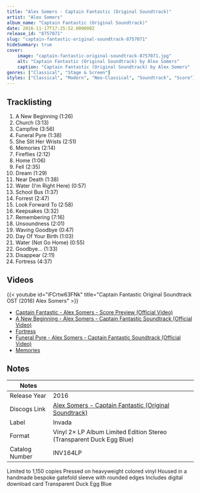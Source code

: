 ```yaml
---
title: "Alex Somers - Captain Fantastic (Original Soundtrack)"
artist: "Alex Somers"
album_name: "Captain Fantastic (Original Soundtrack)"
date: 2016-11-17T17:25:52.000000Z
release_id: "8757071"
slug: "captain-fantastic-original-soundtrack-8757071"
hideSummary: true
cover:
    image: "captain-fantastic-original-soundtrack-8757071.jpg"
    alt: "Captain Fantastic (Original Soundtrack) by Alex Somers"
    caption: "Captain Fantastic (Original Soundtrack) by Alex Somers"
genres: ["Classical", "Stage & Screen"]
styles: ["Classical", "Modern", "Neo-Classical", "Soundtrack", "Score"]
---
```


## Tracklisting
1. A New Beginning (1:26)
2. Church (3:13)
3. Campfire (3:56)
4. Funeral Pyre (1:38)
5. She Slit Her Wrists (2:51)
6. Memories (2:14)
7. Fireflies (2:12)
8. Home (1:06)
9. Fell (2:35)
10. Dream (1:29)
11. Near Death (1:38)
12. Water (I'm Right Here) (0:57)
13. School Bus (1:37)
14. Forrest (2:47)
15. Look Forward To (2:58)
16. Keepsakes (3:32)
17. Remembering (7:16)
18. Unsoundness (2:01)
19. Waving Goodbye (0:47)
20. Day Of Your Birth (1:03)
21. Water (Not Go Home) (0:55)
22. Goodbye... (1:33)
23. Disappear (2:11)
24. Fortress (4:37)




## Videos
{{< youtube id="iFCrtw63FNk" title="Captain Fantastic Original Soundtrack OST (2016) Alex Somers" >}}
- [Captain Fantastic - Alex Somers - Score Preview (Official Video)](https://www.youtube.com/watch?v=IF0i0Zv3kzM)
- [A New Beginning - Alex Somers - Captain Fantastic Soundtrack (Official Video)](https://www.youtube.com/watch?v=ngclAElpcZ4)
- [Fortress](https://www.youtube.com/watch?v=HuV6YmQLDq4)
- [Funeral Pyre - Alex Somers - Captain Fantastic Soundtrack (Official Video)](https://www.youtube.com/watch?v=bXks1AP8fG8)
- [Memories](https://www.youtube.com/watch?v=T82gOSwFCPs)

## Notes
| Notes          |             |
| ---------------| ----------- |
| Release Year   | 2016 |
| Discogs Link   | [Alex Somers - Captain Fantastic (Original Soundtrack)](https://www.discogs.com/release/8757071-Alex-Somers-Captain-Fantastic-Original-Soundtrack) |
| Label          | Invada |
| Format         | Vinyl 2× LP Album Limited Edition Stereo (Transparent Duck Egg Blue) |
| Catalog Number | INV164LP |

Limited to 1,150 copies
Pressed on heavyweight colored vinyl
Housed in a handmade bespoke gatefold sleeve with rounded edges
Includes digital download card
Transparent Duck Egg Blue
